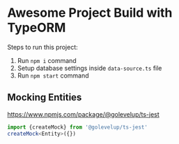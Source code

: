 # Awesome Project Build with TypeORM

Steps to run this project:

1. Run `npm i` command
2. Setup database settings inside `data-source.ts` file
3. Run `npm start` command

## Mocking Entities
https://www.npmjs.com/package/@golevelup/ts-jest

```typescript
import {createMock} from '@golevelup/ts-jest'
createMock<Entity>({})
```